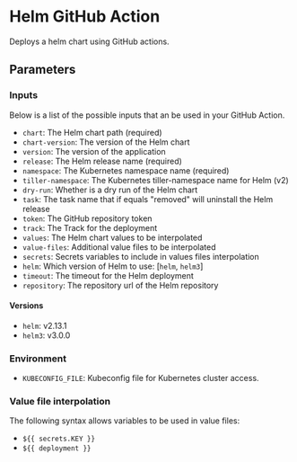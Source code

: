 # Helm GitHub Action

Deploys a helm chart using GitHub actions.

## Parameters

### Inputs

Below is a list of the possible inputs that an be used in your GitHub Action.

* `chart`: The Helm chart path (required)
* `chart-version`: The version of the Helm chart
* `version`: The version of the application
* `release`: The Helm release name (required)
* `namespace`: The Kubernetes namespace name (required)
* `tiller-namespace`: The Kubernetes tiller-namespace name for Helm (v2)
* `dry-run`: Whether is a dry run of the Helm chart
* `task`: The task name that if equals "removed" will uninstall the Helm release
* `token`: The GitHub repository token
* `track`: The Track for the deployment
* `values`: The Helm chart values to be interpolated
* `value-files`: Additional value files to be interpolated
* `secrets`: Secrets variables to include in values files interpolation
* `helm`: Which version of Helm to use: [`helm`, `helm3`]
* `timeout`: The timeout for the Helm deployment
* `repository`: The repository url of the Helm repository

#### Versions

* `helm`: v2.13.1
* `helm3`: v3.0.0

### Environment

* `KUBECONFIG_FILE`: Kubeconfig file for Kubernetes cluster access.

### Value file interpolation

The following syntax allows variables to be used in value files:

* `${{ secrets.KEY }}`
* `${{ deployment }}`
